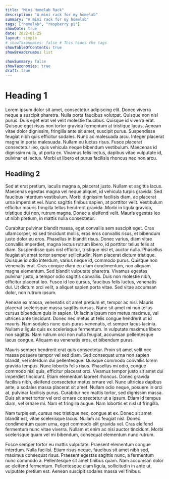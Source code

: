```yaml
---
title: "Mini Homelab Rack"
description: "A mini rack for my homelab"
summary: "A mini rack for my homelab"
tags: ["homelab", "raspberry pi"]
showDate: true
date: 2022-01-25
layout: simple
# showTaxonomies: false # This hides the tags
showTableOfContents: true
showBreadcrumbs: list

showSummary: false
showTaxonomies: true
draft: true
---
```


# Heading 1
 Lorem ipsum dolor sit amet, consectetur adipiscing elit. Donec viverra neque a suscipit pharetra. Nulla porta faucibus volutpat. Quisque non nisl purus. Duis eget erat vel velit molestie faucibus. Quisque id viverra erat. Quisque eget risus non tortor gravida fermentum at tristique lacus. Aenean vitae dolor dignissim, fringilla ante sit amet, suscipit purus. Suspendisse feugiat nibh quis efficitur sodales. Nunc ac malesuada arcu. Integer placerat magna in porta malesuada. Nullam eu luctus risus. Fusce placerat consectetur leo, quis vehicula neque bibendum vestibulum. Maecenas id dignissim nulla, ut porta ex. Vivamus felis lectus, dapibus vitae vulputate id, pulvinar et lectus. Morbi ut libero et purus facilisis rhoncus nec non arcu.

## Headiing 2
Sed at erat pretium, iaculis magna a, placerat justo. Nullam et sagittis lacus. Maecenas egestas magna vel neque aliquet, id vehicula turpis gravida. Sed faucibus interdum vestibulum. Morbi dignissim facilisis diam, ac placerat urna imperdiet vel. Nunc sagittis finibus sapien, at porttitor velit. Vestibulum efficitur mauris fringilla tellus hendrerit gravida. Morbi in ligula gravida, tristique dui non, rutrum magna. Donec a eleifend velit. Mauris egestas leo ut nibh pretium, in mattis nulla consectetur.

Curabitur pulvinar blandit massa, eget convallis sem suscipit eget. Cras ullamcorper, ex sed tincidunt mollis, eros eros convallis risus, et bibendum justo dolor eu eros. Phasellus in blandit risus. Donec varius, diam vitae convallis imperdiet, magna lectus rutrum libero, id porttitor tellus felis at diam. Suspendisse quis nisl efficitur, tristique nisl et, auctor nulla. Phasellus feugiat sit amet tortor semper sollicitudin. Nam placerat dictum tristique. Quisque id odio interdum, varius neque id, commodo purus. Quisque non venenatis erat. Cras congue diam eu diam condimentum, non aliquam magna elementum. Sed blandit vulputate pharetra. Vivamus egestas pulvinar justo, a tempor odio sagittis convallis. Duis non molestie nibh, efficitur placerat leo. Fusce id leo cursus, faucibus felis luctus, venenatis dui. Ut dictum orci velit, a aliquet sapien porta vitae. Sed vitae accumsan dolor, non rutrum ipsum.

Aenean ex massa, venenatis sit amet pretium et, tempor ac nisi. Mauris placerat scelerisque massa sagittis cursus. Nunc sit amet mi non tellus cursus bibendum quis in sapien. Ut lacinia ipsum non metus maximus, vel ultrices ante tincidunt. Donec nec metus ut felis congue hendrerit ut id mauris. Nam sodales nunc quis purus venenatis, et semper lacus lacinia. Nullam a ligula quis ex scelerisque fermentum. In vulputate maximus libero non sagittis. Nam rutrum orci non nulla feugiat, accumsan pellentesque lacus congue. Aliquam eu venenatis eros, et bibendum purus.

Mauris semper hendrerit erat quis consectetur. Proin sit amet velit nec massa posuere tempor vel sed diam. Sed consequat urna non sapien blandit, vel interdum dui pellentesque. Quisque commodo convallis lorem gravida tempus. Nunc lobortis felis risus. Phasellus mi odio, congue commodo nisl quis, efficitur placerat orci. Vivamus tempor justo sit amet dui imperdiet tincidunt. Etiam elementum laoreet rhoncus. Donec gravida facilisis nibh, eleifend consectetur metus ornare vel. Nunc ultricies dapibus ante, a sodales massa placerat sit amet. Nullam odio neque, posuere in orci at, pulvinar facilisis purus. Curabitur nec mattis tortor, sed dignissim massa. Duis sit amet tortor vel orci ornare consectetur ut a ipsum. Etiam id tempus diam, vel ornare mi. Nam et fringilla augue. Nam lobortis et nisl ut fringilla.

Nam turpis est, cursus nec tristique nec, congue at ex. Donec sit amet blandit est, vitae scelerisque lacus. Nullam ac feugiat nisl. Donec condimentum quam urna, eget commodo elit gravida vel. Cras eleifend fermentum nunc vitae viverra. Nullam et enim ac nisi auctor tincidunt. Morbi scelerisque quam vel mi bibendum, consequat elementum nunc rutrum.

Fusce semper tortor eu mattis vulputate. Praesent elementum congue interdum. Nulla facilisi. Etiam risus neque, faucibus sit amet nibh sed, maximus consequat risus. Praesent egestas sagittis nunc, a fermentum nunc commodo a. Pellentesque sit amet finibus quam. Nam accumsan dolor ac eleifend fermentum. Pellentesque diam ligula, sollicitudin in ante ut, vulputate pretium est. Aenean suscipit sodales massa vel finibus. 
